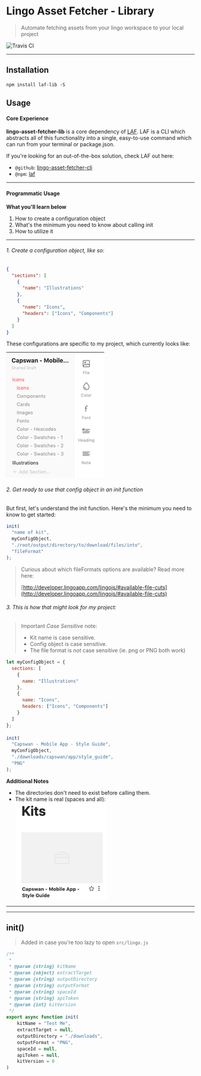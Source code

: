# Lingo Asset Fetcher - Library

> Automate fetching assets from your lingo workspace to your local project

![Travis CI](https://travis-ci.org/servexyz/lingo-asset-fetcher-lib.svg?branch=master)

---

## Installation

```
npm install laf-lib -S
```

## Usage

#### Core Experience

**lingo-asset-fetcher-lib** is a core dependency of [LAF](https://www.npmjs.com/package/laf). LAF is a CLI which abstracts all of this functionality into a single, easy-to-use command which can run from your terminal or package.json.

If you're looking for an out-of-the-box solution, check LAF out here:

- `@github`: [lingo-asset-fetcher-cli](https://github.com/servexyz/lingo-asset-fetcher-cli)
- `@npm`: [laf](https://www.npmjs.com/package/laf)

---

#### Programmatic Usage

**What you'll learn below**

1. How to create a configuration object
2. What's the minimum you need to know about calling init
3. How to utilize it

---

###### 1. Create a configuration object, like so:

```json
{
  "sections": [
    {
      "name": "Illustrations"
    },
    {
      "name": "Icons",
      "headers": ["Icons", "Components"]
    }
  ]
}
```

These configurations are specific to my project, which currently looks like:

![lingo_kit_screenshot](./docs/capswan_lingo.png)

###### 2. Get ready to use that config object in an init function

But first, let's understand the init function. Here's the minimum you need to know to get started:

```js
init(
  "name of kit",
  myConfigObject,
  "./root/output/directory/to/download/files/into",
  "fileFormat"
);
```

> Curious about which fileFormats options are available? Read more here:
>
> [http://developer.lingoapp.com/lingojs/#available-file-cuts](http://developer.lingoapp.com/lingojs/#available-file-cuts)

###### 3. This is how that might look for my project:

> Important _Case Sensitive_ note:
>
> - Kit name is case sensitive.
> - Config object is case sensitive.
> - The file format is _not_ case sensitive (ie. png or PNG both work)

```js
let myConfigObject = {
  sections: [
    {
      name: "Illustrations"
    },
    {
      name: "Icons",
      headers: ["Icons", "Components"]
    }
  ]
};

init(
  "Capswan - Mobile App - Style Guide",
  myConfigObject,
  "./downloads/capswan/app/style_guide",
  "PNG"
);
```

**Additional Notes**

- The directories don't need to exist before calling them.
- The kit name is real (spaces and all):
  ![lingo_kitname](./docs/capswan_lingo_kitname.png)

---

---

## init()

> Added in case you're too lazy to open `src/lingo.js`

```js
/**
 *
 * @param {string} kitName
 * @param {object} extractTarget
 * @param {string} outputDirectory
 * @param {string} outputFormat
 * @param {string} spaceId
 * @param {string} apiToken
 * @param {int} kitVersion
 */
export async function init(
	kitName = "Test Me",
	extractTarget = null,
	outputDirectory = "./downloads",
	outputFormat = "PNG",
	spaceId = null,
	apiToken = null,
	kitVersion = 0
)
```
